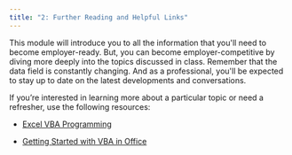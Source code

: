 ```yaml
---
title: "2: Further Reading and Helpful Links"
---
```

<img style="display: none;" src="https://static.bc-edx.com/data/dl-1-2/m2/lms/img/banner.jpg" alt="lesson banner" />

This module will introduce you to all the information that you'll need to become employer-ready. But, you can become employer-competitive by diving more deeply into the topics discussed in class. Remember that the data field is constantly changing. And as a professional, you'll be expected to stay up to date on the latest developments and conversations.

If you’re interested in learning more about a particular topic or need a refresher, use the following resources:

* [Excel VBA Programming](http://www.homeandlearn.org/excel_vba_practice1.html)

* [Getting Started with VBA in Office](https://docs.microsoft.com/en-us/office/vba/library-reference/concepts/getting-started-with-vba-in-office)
